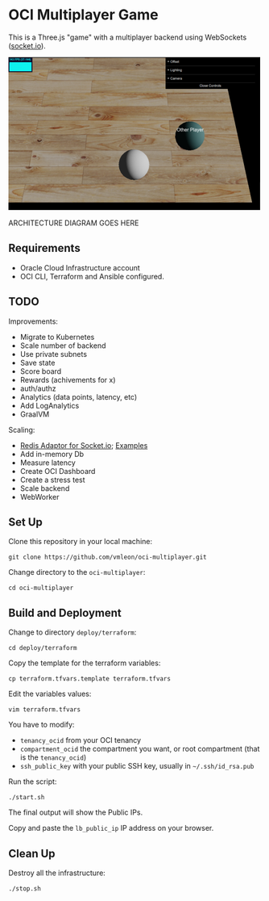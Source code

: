 # OCI Multiplayer Game

This is a Three.js "game" with a multiplayer backend using WebSockets ([socket.io](https://socket.io/)).

![Screenshot](images/screenshot.png)

ARCHITECTURE DIAGRAM GOES HERE

## Requirements

- Oracle Cloud Infrastructure account
- OCI CLI, Terraform and Ansible configured.

## TODO

Improvements:

- Migrate to Kubernetes
- Scale number of backend
- Use private subnets
- Save state
- Score board
- Rewards (achivements for x)
- auth/authz
- Analytics (data points, latency, etc)
- Add LogAnalytics
- GraalVM

Scaling:

- [Redis Adaptor for Socket.io](https://socket.io/docs/v4/redis-adapter/); [Examples](https://github.com/socketio/socket.io/tree/master/examples)
- Add in-memory Db
- Measure latency
- Create OCI Dashboard
- Create a stress test
- Scale backend
- WebWorker

## Set Up

Clone this repository in your local machine:

```
git clone https://github.com/vmleon/oci-multiplayer.git
```

Change directory to the `oci-multiplayer`:

```
cd oci-multiplayer
```

## Build and Deployment

Change to directory `deploy/terraform`:

```
cd deploy/terraform
```

Copy the template for the terraform variables:

```
cp terraform.tfvars.template terraform.tfvars
```

Edit the variables values:

```
vim terraform.tfvars
```

You have to modify:

- `tenancy_ocid` from your OCI tenancy
- `compartment_ocid` the compartment you want, or root compartment (that is the `tenancy_ocid`)
- `ssh_public_key` with your public SSH key, usually in `~/.ssh/id_rsa.pub`

Run the script:

```
./start.sh
```

The final output will show the Public IPs.

Copy and paste the `lb_public_ip` IP address on your browser.

## Clean Up

Destroy all the infrastructure:

```
./stop.sh
```
